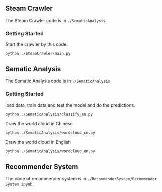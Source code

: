 ## Steam Crawler

The Steam Crawler code is in `./SematicAnalysis`

### Getting Started

Start the crawler by this code.

```
python ./SteamCrawler/main.py
```


## Sematic Analysis

The Sematic Analysis code is in `./SematicAnalysis`

### Getting Started

load data, train  data and test the model and do the predictions.

```
python ./SematicAnalysis/classify_en.py
```

Draw the world cloud in Chinese

```
python ./SematicAnalysis/wordcloud_cn.py
```

Draw the world cloud in English

```
python ./SematicAnalysis/wordcloud_en.py
```


## Recommender System

The code of recommender system is in `./RecommenderSystem/Recommender System.ipynb`.
